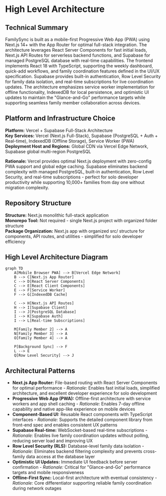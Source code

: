# High Level Architecture

## Technical Summary

FamilySync is built as a mobile-first Progressive Web App (PWA) using Next.js 14+ with the App Router for optimal full-stack integration. The architecture leverages React Server Components for fast initial loads, Next.js API Routes for serverless backend functions, and Supabase for managed PostgreSQL database with real-time capabilities. The frontend implements React 18 with TypeScript, supporting the weekly dashboard, quick-add workflows, and family coordination features defined in the UI/UX specification. Supabase provides built-in authentication, Row Level Security for family data isolation, and real-time subscriptions for live coordination updates. The architecture emphasizes service worker implementation for offline functionality, IndexedDB for local persistence, and optimistic UI updates to maintain the "Glance-and-Go" performance targets while supporting seamless family member collaboration across devices.

## Platform and Infrastructure Choice

**Platform:** Vercel + Supabase Full-Stack Architecture  
**Key Services:** Vercel (Next.js Full-Stack), Supabase (PostgreSQL + Auth + Real-time), IndexedDB (Offline Storage), Service Worker (PWA)  
**Deployment Host and Regions:** Global CDN via Vercel Edge Network, Supabase global multi-region PostgreSQL  

**Rationale:** Vercel provides optimal Next.js deployment with zero-config PWA support and global edge caching. Supabase eliminates backend complexity with managed PostgreSQL, built-in authentication, Row Level Security, and real-time subscriptions - perfect for solo developer productivity while supporting 10,000+ families from day one without migration complexity.

## Repository Structure

**Structure:** Next.js monolithic full-stack application  
**Monorepo Tool:** Not required - single Next.js project with organized folder structure  
**Package Organization:** Next.js app with organized src/ structure for components, API routes, and utilities - simplified for solo developer efficiency

## High Level Architecture Diagram

```mermaid
graph TD
    A[Mobile Browser PWA] --> B[Vercel Edge Network]
    B --> C[Next.js App Router]
    C --> D[React Server Components]
    C --> E[React Client Components]
    E --> F[Service Worker]
    F --> G[IndexedDB Cache]
    
    C --> H[Next.js API Routes]
    H --> I[Supabase Client]
    I --> J[PostgreSQL Database]
    I --> K[Supabase Auth]
    I --> L[Real-time Subscriptions]
    
    M[Family Member 2] --> A
    N[Family Member 3] --> A
    O[Family Member 4] --> A
    
    P[Background Sync] --> F
    L --> E
    Q[Row Level Security] --> J
```

## Architectural Patterns

- **Next.js App Router:** File-based routing with React Server Components for optimal performance - _Rationale:_ Enables fast initial loads, simplified architecture, and excellent developer experience for solo development
- **Progressive Web App (PWA):** Offline-first architecture with service workers and app shell caching - _Rationale:_ Enables 7-day offline capability and native app-like experience on mobile devices
- **Component-Based UI:** Reusable React components with TypeScript interfaces - _Rationale:_ Supports the detailed component library from front-end spec and enables consistent UX patterns
- **Supabase Real-time:** WebSocket-based real-time subscriptions - _Rationale:_ Enables live family coordination updates without polling, reducing server load and improving UX
- **Row Level Security (RLS):** Database-level family data isolation - _Rationale:_ Eliminates backend filtering complexity and prevents cross-family data access at the database layer
- **Optimistic UI Updates:** Immediate UI feedback before server confirmation - _Rationale:_ Critical for "Glance-and-Go" performance targets and mobile responsiveness
- **Offline-First Sync:** Local-first architecture with eventual consistency - _Rationale:_ Core differentiator supporting reliable family coordination during network outages
